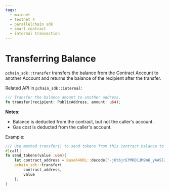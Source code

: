 ```yaml
---
tags:
  - mainnet
  - testnet 4
  - parallelchain sdk
  - smart contract
  - internal transaction
---
```


# Transferring Balance

`pchain_sdk::transfer` transfers the balance from the Contract Account to another Account and returns the balance of the recipient after the transfer.

Related API in `pchain_sdk::internal`:

```rust
/// Transfer the balance amount to another address. 
fn transfer(recipient: PublicAddress, amount: u64);
```

__Notes:__

- Balance is deducted from the contract, but not the caller's account.
- Gas cost is deducted from the caller's account.

Example:

```rust
/// Use method transfer() to send tokens from this contract balance to a specific address.
#[call]
fn send_tokens(value :u64){
    let contract_address = Base64URL::decode("-jUt6jrEfMRD1JM9n6_yAASl2cwsc4tg1Bqp07gvQpU").unwrap().try_into().unwrap();
    pchain_sdk::transfer(
        contract_address,
        value
    );
}
```